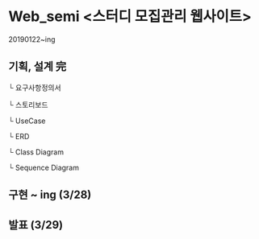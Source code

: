 # Web_semi <스터디 모집관리 웹사이트>
20190122~ing


기획, 설계  完
-----------------
 └ 요구사항정의서
 
 └ 스토리보드 
 
 └ UseCase 
 
 └ ERD 
 
 └ Class Diagram 
 
 └ Sequence Diagram

구현 ~ ing (3/28)
-----------------

발표 (3/29)
-----------------
